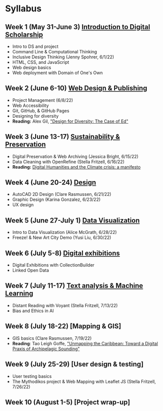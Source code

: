 # Syllabus

## Week 1 (May 31-June 3) [Introduction to Digital Scholarship](weeks/01-intro.md)

- Intro to DS and project
- Command Line & Computational Thinking
- Inclusive Design Thinking (Jenny Spohrer, 6/1/22)
- HTML, CSS, and JavaScript
- Web design basics
- Web deployment with Domain of One's Own

## Week 2 (June 6-10) [Web Design & Publishing](weeks/02-webdev.md)

- Project Management (6/8/22)
- Web Accessibility
- Git, GitHub, & GitHub Pages
- Designing for diversity
- **Reading:** Alex Gil, ["Design for Diversity: The Case of Ed"](https://des4div.library.northeastern.edu/design-for-diversity-the-case-of-ed-alex-gil/#more-1888)

## Week 3 (June 13-17) [Sustainability & Preservation](weeks/03-pres.md)

- Digital Preservation & Web Archiving (Jessica Bright, 6/15/22)
- Data Cleaning with OpenRefine (Stella Fritzell, 6/16/22)
- **Reading:** [Digital Humanities and the Climate crisis: a manifesto](https://dhc-barnard.github.io/dhclimate/) 

## Week 4 (June 20-24) [Design](weeks/04-design.md)

- AutoCAD 2D Design (Clare Rasmussen, 6/21/22)
- Graphic Design (Karina Gonzalez, 6/23/22)
- UX design

## Week 5 (June 27-July 1) [Data Visualization](weeks/05-viz.md)

- Intro to Data Visualization (Alice McGrath, 6/28/22)
- Freeze! & New Art City Demo (Yusi Liu, 6/30/22)

## Week 6 (July 5-8) [Digital exhibitions](weeks/06-exhib.md)

- Digital Exhibitions with CollectionBuilder
- Linked Open Data

## Week 7 (July 11-17) [Text analysis & Machine Learning](weeks/07-text.md)

- Distant Reading with Voyant (Stella Fritzell, 7/13/22)
- Bias and Ethics in AI

## Week 8 (July 18-22) [Mapping & GIS]

- GIS basics (Clare Rasmussen, 7/19/22)
- **Reading**: Tao Leigh Goffe, ["Unmapping the Caribbean: Toward a Digital Praxis of Archipelagic Sounding"](http://archipelagosjournal.org/issue05/goffe-unmapping.html)

## Week 9 (July 25-29) [User design & testing]

- User testing basics
- The Mythodikos project & Web Mapping with Leaflet JS (Stella Fritzell, 7/26/22)

## Week 10 (August 1-5) [Project wrap-up]
